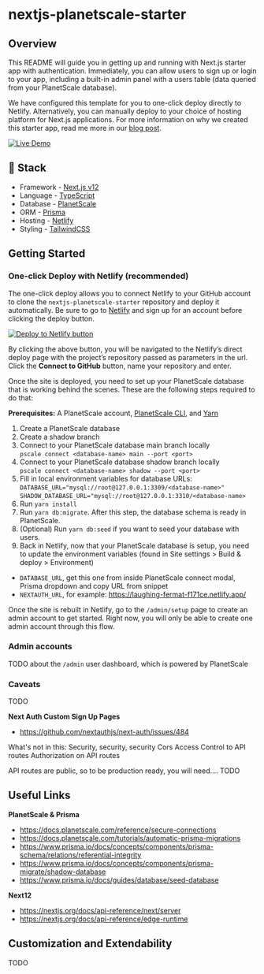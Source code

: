 # nextjs-planetscale-starter

## Overview

This README will guide you in getting up and running with Next.js starter app with authentication. Immediately, you can allow users to sign up or login to your app, including a built-in admin panel with a users table (data queried from your PlanetScale database).

We have configured this template for you to one-click deploy directly to Netlify. Alternatively, you can manually deploy to your choice of hosting platform for Next.js applications. For more information on why we created this starter app, read me more in our [blog post]().

[![Live Demo](https://example.com/live-demo-button)](https://example.com)

## 🥞 Stack

- Framework - [Next.js v12](https://nextjs.org)
- Language - [TypeScript](https://www.typescriptlang.org/)
- Database - [PlanetScale](https://planetscale.com)
- ORM - [Prisma](https://prisma.io)
- Hosting - [Netlify](https://netlify.com)
- Styling - [TailwindCSS](https://tailwindcss.com)

## Getting Started

### One-click Deploy with Netlify (recommended)

The one-click deploy allows you to connect Netlify to your GitHub account to clone the `nextjs-planetscale-starter` repository and deploy it automatically. Be sure to go to [Netlify](https://app.netlify.com/signup) and sign up for an account before clicking the deploy button.

[![Deploy to Netlify button](https://www.netlify.com/img/deploy/button.svg)](https://app.netlify.com/start/deploy?repository=https://github.com/planetscale/nextjs-planetscale-starter)

By clicking the above button, you will be navigated to the Netlify’s direct deploy page with the project’s repository passed as parameters in the url. Click the **Connect to GitHub** button, name your repository and enter. 

Once the site is deployed, you need to set up your PlanetScale database that is working behind the scenes. These are the following steps required to do that: 

**Prerequisites:**
A PlanetScale account, [PlanetScale CLI](https://github.com/planetscale/cli#installation), and [Yarn](https://yarnpkg.com/getting-started/install)

1. Create a PlanetScale database
2. Create a shadow branch
3. Connect to your PlanetScale database main branch locally \
   `pscale connect <database-name> main --port <port>`
4. Connect to your PlanetScale database shadow branch locally  \
   `pscale connect <database-name> shadow --port <port>`
5. Fill in local environment variables for database URLs:\
   `DATABASE_URL="mysql://root@127.0.0.1:3309/<database-name>"` \
   `SHADOW_DATABASE_URL="mysql://root@127.0.0.1:3310/<database-name>` 
6. Run `yarn install`
7. Run `yarn db:migrate`. After this step, the database schema is ready in PlanetScale.
8. (Optional) Run `yarn db:seed` if you want to seed your database with users.
9. Back in Netlify, now that your PlanetScale database is setup, you need to update the environment variables (found in Site settings > Build & deploy > Environment)
- `DATABASE_URL`, get this one from inside PlanetScale connect modal, Prisma dropdown and copy URL from snippet
- `NEXTAUTH_URL`, for example: https://laughing-fermat-f171ce.netlify.app/

Once the site is rebuilt in Netlify, go to the `/admin/setup` page to create an admin account to get started. Right now, you will only be able to create one admin account through this flow. 

### Admin accounts

TODO about the `/admin` user dashboard, which is powered by PlanetScale

### Caveats

TODO

**Next Auth Custom Sign Up Pages**

- https://github.com/nextauthjs/next-auth/issues/484

What's not in this: Security, security, security
Cors
Access Control to API routes
Authorization on API routes

API routes are public, so to be production ready, you will need.... TODO

## Useful Links

**PlanetScale & Prisma**

- https://docs.planetscale.com/reference/secure-connections
- https://docs.planetscale.com/tutorials/automatic-prisma-migrations
- https://www.prisma.io/docs/concepts/components/prisma-schema/relations/referential-integrity
- https://www.prisma.io/docs/concepts/components/prisma-migrate/shadow-database
- https://www.prisma.io/docs/guides/database/seed-database

**Next12**

- https://nextjs.org/docs/api-reference/next/server
- https://nextjs.org/docs/api-reference/edge-runtime

## Customization and Extendability

TODO
